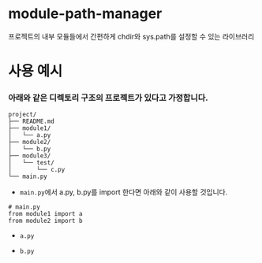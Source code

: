 # module-path-manager
프로젝트의 내부 모듈들에서 간편하게 chdir와 sys.path를 설정할 수 있는 라이브러리


# 사용 예시
### 아래와 같은 디렉토리 구조의 프로젝트가 있다고 가정합니다.
```
project/
├── README.md
├── module1/
│   └── a.py
├── module2/
│   └── b.py
├── module3/
│   └── test/
│       └── c.py
└── main.py
```

- `main.py`에서 a.py, b.py를 import 한다면 아래와 같이 사용할 것입니다.
```
# main.py
from module1 import a
from module2 import b
```

- `a.py`

- `b.py`

